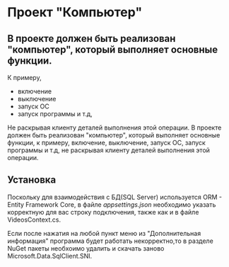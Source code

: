 # Проект "Компьютер"
## В проекте должен быть реализован "компьютер", который выполняет основные функции.
К примеру,
* включение
* выключение
* запуск ОС
* запуск программы и т.д, 

Не раскрывая клиенту деталей выполнения этой операции.
В проекте должен быть реализован "компьютер", который выполняет основные функции, к примеру, включение, выключение, запуск ОС, запуск программы и т.д, 
не раскрывая клиенту деталей выполнения этой операции.

## Установка
Поскольку для взаимодействия с БД(SQL Server) используется ORM - Entity Framework Core, в файле _appsettings.json_ необходимо указать корректную для вас строку подключения, 
также как и в файле VideosContext.cs.

Если после нажатия на любой пункт меню из "Дополнительная информация" программа будет работать некорректно,то в разделе NuGet пакеты необхоимо удалить и скачать заново Microsoft.Data.SqlClient.SNI.
